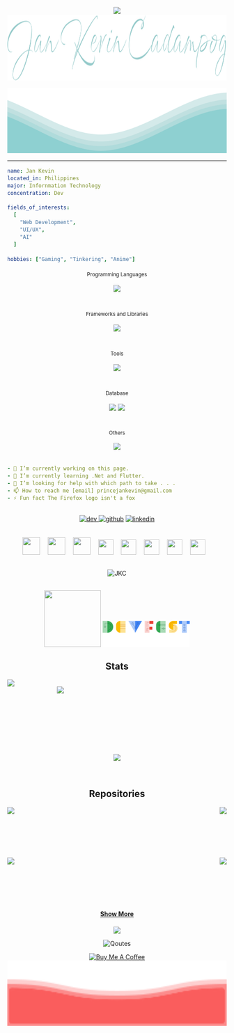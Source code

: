  

<!--![](https://user-images.githubusercontent.com/38730960/155279704-c707042b-8892-4562-81aa-5acd0f48ce65.png)-->
<p align="center">
<img height="40" src="https://user-images.githubusercontent.com/38730960/155831380-6b196bd5-ca12-4fe7-aed8-8dddac8b0404.gif"/> 


<img src="https://raw.githubusercontent.com/iamprincejkc/iamprincejkc/c4eab0381d326aa18cfc8f27b3e427ea1ba8a7d0/jkc.svg" width="100%" height="150"/>

</p>	
<img src="https://raw.githubusercontent.com/iamprincejkc/iamprincejkc/5a9c67dd35506edc7b8b2bbeeac48354434eda7c/waves.svg" width="100%" height="150">

-----------------------------------------------------------------------------------------------------------------------

 ```yaml
 name: Jan Kevin
 located_in: Philippines
 major: Infornmation Technology
 concentration: Dev
 
 fields_of_interests:
   [
     "Web Development",
     "UI/UX",
     "AI"
   ]
 
 hobbies: ["Gaming", "Tinkering", "Anime"]
```

  <div align=center>
  <sub>
   Programming Languages
  </small>
  </sub>
  </div>
  <br>
  

  <div align=center>
  <img src="https://skillicons.dev/icons?i=cs,dart,js&theme=dark" />
  </div>


  <br>
  <br>
  
  <div align=center>
  <sub>
  Frameworks and Libraries
  </small>
  </sub>
  </div>
   
  <br>
   
  <div align=center>
  <img src="https://skillicons.dev/icons?i=dotnet,jquery,angular,flutter,bootstrap,materialui,ts&theme=dark" />
  </div>

  <br>
  <br>
  
  <div align=center>
  <sub>
  Tools
  </small>
  </sub>
  </div>
   
  <br>
  
  <div align=center>
  <img src="https://skillicons.dev/icons?i=visualstudio,vscode,postman,sublime&theme=dark" />
  </div>

  <br>
  <br>
  
  <div align=center>
  <sub>
  Database
  </small>
  </sub>
  </div>
   
  <br>
  
  <div align=center>
  <img height='50' src="https://img.icons8.com/?size=100&id=laYYF3dV0Iew&format=png&color=000000" />
  <img src="https://skillicons.dev/icons?i=mysql,sqlite,mongodb&theme=dark" />
  </div>

  <br>
  <br>
  
  <div align=center>
  <sub>
  Others
  </small>
  </sub>
  </div>
   
  <br>
  
  <div align=center>
  <img src="https://skillicons.dev/icons?i=git,html,css&theme=dark" />
  </div>

  <br>
  
 ```yaml
- 🔭 I’m currently working on this page. 
- 🌱 I’m currently learning .Net and Flutter. 
- 🤔 I’m looking for help with which path to take . . . 
- 📫 How to reach me [email] princejankevin@gmail.com 
- ⚡ Fun fact The Firefox logo isn't a fox
```

<br>

  <div align=center>
<a href='https://dev.to/iamprincejkc'><img src='https://skillicons.dev/icons?i=devto&theme=dark' alt='dev' height='100'/>  </a>  
<a href='https://github.com/iamprincejkc'><img src='https://skillicons.dev/icons?i=github&theme=dark' alt='github' height='100'/></a>  
<a href='https://www.linkedin.com/'><img src='https://skillicons.dev/icons?i=linkedin&theme=dark' alt='linkedin' height='100'></a>  
  </div>



<br>
<br>

  <div align=center>
<a href='https://github.com/iamprincejkc'><img src='https://user-images.githubusercontent.com/38730960/155440721-acd91826-4366-41e3-bf3a-6879f0f72f2c.gif' width='40' height='40'></a> 
<a href='https://github.com/iamprincejkc'><img src='https://user-images.githubusercontent.com/38730960/155440728-9a7d8fea-95f8-40db-b49a-36a9793bb6fb.gif' width='40' height='40'></a> 
<a href='https://github.com/iamprincejkc'><img src='https://user-images.githubusercontent.com/38730960/155440733-3e89216e-6f1b-498c-b4f1-e4c43b5d96fa.gif' width='40' height='40'></a> 
<a href='https://github.com/iamprincejkc'><img src='https://user-images.githubusercontent.com/38730960/155440753-870f15a0-409d-4e0d-9fdd-690654decdf7.gif' width='35' height='35'></a> 
<a href='https://github.com/iamprincejkc'><img src='https://user-images.githubusercontent.com/38730960/155440761-1193ab52-8180-4012-bcd3-50b5fba91669.gif' width='35' height='35'></a> 
<a href='https://github.com/iamprincejkc'><img src='https://user-images.githubusercontent.com/38730960/155440773-55cef6cd-d65a-4915-811a-c042c41b6206.gif' width='35' height='35'></a> 
<a href='https://github.com/iamprincejkc'><img src='https://user-images.githubusercontent.com/38730960/155440739-68f2db6c-cc3a-4ba5-bc81-e98b61450211.gif' width='35' height='35'></a> 
<a href='https://github.com/iamprincejkc'><img src='https://user-images.githubusercontent.com/38730960/155440748-021f6605-7885-4e3d-86f1-a70eece75935.gif' width='35' height='35'></a> 
<br>
<br>
<p align="center"><img src="https://github-profile-trophy.vercel.app/?username=iamprincejkc&theme=onedark&row=1&column=6&no-frame=true" alt="JKC" /></p>

<br>
<a href='https://github.com/iamprincejkc'><img src='https://developers.google.com/static/profile/badges/events/community/devfest/2022/attendee/badge.svg' width='130' height='130'></a> <a href='https://github.com/iamprincejkc'><img src='https://raw.githubusercontent.com/iamprincejkc/iamprincejkc/2974647cac59273df94e1c9439c6f8a5a976567a/devfest2019.svg' width='200'></a> 


  </div>

<h2 align="center">Stats</h2>
<p align=center>
  <div align=center>
    <a href="#">
<!--       <img align="left" width=390 src="https://github-readme-streak-stats-eight.vercel.app/?user=iamprincejkc&theme=react&border_radius=60&border=61DAFB&background=25%2C8F000000%2C00000000&hide_border=true" /> -->
      <img align="left" width=390 src="https://github-readme-streak-stats-eight.vercel.app/?user=iamprincejkc&theme=react&border_radius=60&border=61DAFB" />
    </a>
    <a href="#">
      <img align="right" width=390 src="https://github-readme-stats.vercel.app/api?username=iamprincejkc&show_icons=true&theme=react&border_color=61dafb&border_radius=60&rank_icon=github" />
    </a>
  </div>
  <br><br><br><br><br><br><br><br><br>
  <div align=center>
    <a href="#">
      <img width=325 align="center" src="https://github-readme-stats.vercel.app/api/top-langs/?username=iamprincejkc&title_color=61dafb&text_color=ffffff&icon_color=61dafb&bg_color=20232a&langs_count=8&layout=compact&theme=react&border_color=61dafb&border_radius=60" />
    </a>
  </div>
  <br>
  <br>
  
  
<h2 align="center">Repositories </h2>
<div width="100%" align="center">
  <a align="right" href="https://github.com/iamprincejkc/iamprincejkc" title="Repository 1"><img align="left" height="115" src="https://github-readme-stats.vercel.app/api/pin/?username=iamprincejkc&repo=iamprincejkc&theme=react&border_color=61dafb&border_radius=60"></a>
  <a align="left" href="https://github.com/iamprincejkc/JWT_AUTH_LOGIN" title="Repository 2"><img align="right" height="115" src="https://github-readme-stats.vercel.app/api/pin/?username=iamprincejkc&repo=JWT_AUTH_LOGIN&theme=react&border_color=61dafb&border_radius=60"></a>
</div>
<br/><br/><br/><br/><br/><br/>
<div width="100%" align="center">
  <a align="left" href="https://github.com/iamprincejkc/Flutter_ShopApp" title="Repository 3"><img align="left" height="115" src="https://github-readme-stats.vercel.app/api/pin/?username=iamprincejkc&repo=Flutter_ShopApp&theme=react&border_color=61dafb&border_radius=60"></a>
  <a align="right" href="https://github.com/iamprincejkc/CleanApp.Api" title="Repository 4"><img align="right" height="115" src="https://github-readme-stats.vercel.app/api/pin/?username=iamprincejkc&repo=CleanApp.Api&theme=react&border_color=61dafb&border_radius=60"></a>

  <br><br><br><br><br><br>

  <h4 align="center">
  <a href="https://github.com/iamprincejkc?tab=repositories" title="Show Repositories">Show More</a>
</h4>



   <img width=300  align="center" src="https://github.com/iamprincejkc/iamprincejkc/blob/main/Coding%20The%20Matrix%20GIF.gif" />
<!--
<picture>
  <source media="(prefers-color-scheme: dark)" srcset="https://raw.githubusercontent.com/iamprincejkc/iamprincejkc/output/github-snake-dark.svg" />
  <source media="(prefers-color-scheme: light)" srcset="https://raw.githubusercontent.com/iamprincejkc/iamprincejkc/output/github-snake.svg" />
  <img alt="github-snake" src="https://raw.githubusercontent.com/iamprincejkc/iamprincejkc/output/github-snake.svg" />
</picture>
-->

![Qoutes](https://quotes-github-readme.vercel.app/api?type=horizontal&theme=dark)

<p align="center">
<a href="https://www.buymeacoffee.com/iamprincejkc" target="_blank"><img src="https://cdn.buymeacoffee.com/buttons/v2/default-red.png" alt="Buy Me A Coffee" width="150" ></a>
<!--<img src="https://user-images.githubusercontent.com/38730960/155287438-73103d01-8e27-466a-b776-8a10c91608ac.gif" width="100%" height="150">-->
<img src="https://raw.githubusercontent.com/iamprincejkc/iamprincejkc/a9e9cb682177db7089b5e1960d96ac4c2c59bf39/footerwave.svg" width="100%" height="150">
</p>	
